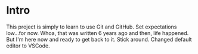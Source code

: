 Intro
=====

This project is simply to learn to use Git and GitHub.  Set expectations low...for now.
Whoa, that was written 6 years ago and then, life happened. But I'm here now and ready to get back to it. Stick around.
Changed default editor to VSCode.
